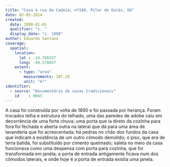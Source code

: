 ```yaml
---
title: "Casa à rua da Cadeia, nº188, Pilar de Goiás, GO"
date: 02-05-2024
created:
  date: 1890-01-01
  qualifier: "c. "
  display_date: "c. 1890"
author: Eduarda Santana
coverage:
  spatial:
    location:
      lat : -14.766327
      long: -49.578857
    extent:
      - type: "area"
        measurements: 107,25
        unit: "m²"
identifier:
  - source: "Documentário de casas tradicionais"
    id    : 0045
---
```


A casa foi construída por volta de 1890 e foi passada por herança. Foram trocados telha e estrutura do telhado, uma das paredes de adobe caiu em decorrência de uma forte chuva; uma porta que ia direto da cozinha para fora foi fechada e aberta outra na lateral que dá para uma área de lavanderia que foi acrescentada; há pedras no chão dos fundos da casa que indicam a existência de um outro cômodo demolido; o piso, que era de terra batida, foi substituído por cimento queimado; saleta no meio da casa funcionava como uma despensa com porta para cozinha, que foi transformada em janela; a porta de entrada antigamente ficava num dos cômodos laterais, e onde hoje é a porta de entrada existia uma janela.
